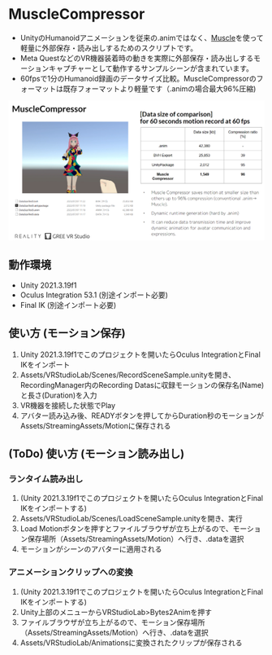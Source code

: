 # MuscleCompressor

- UnityのHumanoidアニメーションを従来の.animではなく、[Muscle](https://docs.unity3d.com/ja/2017.4/Manual/MuscleDefinitions.html)を使って軽量に外部保存・読み出しするためのスクリプトです。
- Meta QuestなどのVR機器装着時の動きを実際に外部保存・読み出しするモーションキャプチャーとして動作するサンプルシーンが含まれています。
- 60fpsで1分のHumanoid録画のデータサイズ比較。MuscleCompressorのフォーマットは既存フォーマットより軽量です（.animの場合最大96%圧縮)

![image](https://github.com/gree/MuscleCompressor/blob/readme-imgs/MuscleCompressor.png?raw=true)


## 動作環境
- Unity 2021.3.19f1
- Oculus Integration 53.1 (別途インポート必要)
- Final IK (別途インポート必要)

## 使い方 (モーション保存)


1. Unity 2021.3.19f1でこのプロジェクトを開いたらOculus IntegrationとFinal IKをインポート
2. Assets/VRStudioLab/Scenes/RecordSceneSample.unityを開き、RecordingManager内のRecording Datasに収録モーションの保存名(Name)と長さ(Duration)を入力
3. VR機器を接続した状態でPlay
4. アバター読み込み後、READYボタンを押してからDuration秒のモーションがAssets/StreamingAssets/Motionに保存される


## (ToDo) 使い方 (モーション読み出し)


### ランタイム読み出し
1. (Unity 2021.3.19f1でこのプロジェクトを開いたらOculus IntegrationとFinal IKをインポートする)
2. Assets/VRStudioLab/Scenes/LoadSceneSample.unityを開き、実行
3. Load Motionボタンを押すとファイルブラウザが立ち上がるので、モーション保存場所（Assets/StreamingAssets/Motion）へ行き、.dataを選択
4. モーションがシーンのアバターに適用される

### アニメーションクリップへの変換
1. (Unity 2021.3.19f1でこのプロジェクトを開いたらOculus IntegrationとFinal IKをインポートする)
2. Unity上部のメニューからVRStudioLab>Bytes2Animを押す
3. ファイルブラウザが立ち上がるので、モーション保存場所（Assets/StreamingAssets/Motion）へ行き、.dataを選択
4. Assets/VRStudioLab/Animationsに変換されたクリップが保存される


